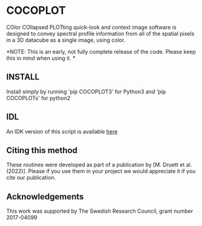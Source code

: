 # COCOPLOT
COlor COllapsed PLOTting quick-look and context image software is designed to convey spectral profile information from all of the spatial pixels in a 3D datacube as a single image, using color.

*NOTE: This is an early, not fully complete release of the code. Please keep this in mind when using it. *

## INSTALL
Install simply by running 'pip COCOPLOT3' for Python3 and 'pip COCOPLOTs' for python2

## IDL
An IDK version of this script is available [here](https://github.com/mdruett/COCOPLOT)

## Citing this method
These routines were developed as part of a publication by
[M. Druett et al. (2022)].
Please if you use them in your project we would appreciate
it if you cite our publication.

## Acknowledgements
This work was supported by The Swedish Research Council, grant number 2017-04099
